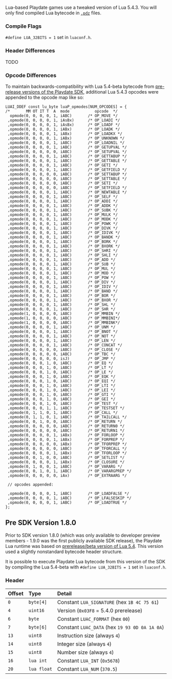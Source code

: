 Lua-based Playdate games use a tweaked version of Lua 5.4.3. You will only find compiled Lua bytecode in [`.pdz`](/formats/pdz.md) files.

### Compile Flags

`#define LUA_32BITS = 1` set in `luaconf.h`.

### Header Differences

TODO

### Opcode Differences

To maintain backwards-compatibility with Lua 5.4-beta bytecode from [pre-release versions of the Playdate SDK](#pre-sdk-version-180), additional Lua 5.4.3 opcodes were appended to the opcode map like so:

```
LUAI_DDEF const lu_byte luaP_opmodes[NUM_OPCODES] = {
/*       MM OT IT T  A  mode		   opcode  */
  opmode(0, 0, 0, 0, 1, iABC)		/* OP_MOVE */
 ,opmode(0, 0, 0, 0, 1, iAsBx)		/* OP_LOADI */
 ,opmode(0, 0, 0, 0, 1, iAsBx)		/* OP_LOADF */
 ,opmode(0, 0, 0, 0, 1, iABx)		/* OP_LOADK */
 ,opmode(0, 0, 0, 0, 1, iABx)		/* OP_LOADKX */
 ,opmode(0, 0, 0, 0, 1, iABx)		/* OP_UNKNOWN */
 ,opmode(0, 0, 0, 0, 1, iABC)		/* OP_LOADNIL */
 ,opmode(0, 0, 0, 0, 1, iABC)		/* OP_GETUPVAL */
 ,opmode(0, 0, 0, 0, 0, iABC)		/* OP_SETUPVAL */
 ,opmode(0, 0, 0, 0, 1, iABC)		/* OP_GETTABUP */
 ,opmode(0, 0, 0, 0, 1, iABC)		/* OP_GETTABLE */
 ,opmode(0, 0, 0, 0, 1, iABC)		/* OP_GETI */
 ,opmode(0, 0, 0, 0, 1, iABC)		/* OP_GETFIELD */
 ,opmode(0, 0, 0, 0, 0, iABC)		/* OP_SETTABUP */
 ,opmode(0, 0, 0, 0, 0, iABC)		/* OP_SETTABLE */
 ,opmode(0, 0, 0, 0, 0, iABC)		/* OP_SETI */
 ,opmode(0, 0, 0, 0, 0, iABC)		/* OP_SETFIELD */
 ,opmode(0, 0, 0, 0, 1, iABC)		/* OP_NEWTABLE */
 ,opmode(0, 0, 0, 0, 1, iABC)		/* OP_SELF */
 ,opmode(0, 0, 0, 0, 1, iABC)		/* OP_ADDI */
 ,opmode(0, 0, 0, 0, 1, iABC)		/* OP_ADDK */
 ,opmode(0, 0, 0, 0, 1, iABC)		/* OP_SUBK */
 ,opmode(0, 0, 0, 0, 1, iABC)		/* OP_MULK */
 ,opmode(0, 0, 0, 0, 1, iABC)		/* OP_MODK */
 ,opmode(0, 0, 0, 0, 1, iABC)		/* OP_POWK */
 ,opmode(0, 0, 0, 0, 1, iABC)		/* OP_DIVK */
 ,opmode(0, 0, 0, 0, 1, iABC)		/* OP_IDIVK */
 ,opmode(0, 0, 0, 0, 1, iABC)		/* OP_BANDK */
 ,opmode(0, 0, 0, 0, 1, iABC)		/* OP_BORK */
 ,opmode(0, 0, 0, 0, 1, iABC)		/* OP_BXORK */
 ,opmode(0, 0, 0, 0, 1, iABC)		/* OP_SHRI */
 ,opmode(0, 0, 0, 0, 1, iABC)		/* OP_SHLI */
 ,opmode(0, 0, 0, 0, 1, iABC)		/* OP_ADD */
 ,opmode(0, 0, 0, 0, 1, iABC)		/* OP_SUB */
 ,opmode(0, 0, 0, 0, 1, iABC)		/* OP_MUL */
 ,opmode(0, 0, 0, 0, 1, iABC)		/* OP_MOD */
 ,opmode(0, 0, 0, 0, 1, iABC)		/* OP_POW */
 ,opmode(0, 0, 0, 0, 1, iABC)		/* OP_DIV */
 ,opmode(0, 0, 0, 0, 1, iABC)		/* OP_IDIV */
 ,opmode(0, 0, 0, 0, 1, iABC)		/* OP_BAND */
 ,opmode(0, 0, 0, 0, 1, iABC)		/* OP_BOR */
 ,opmode(0, 0, 0, 0, 1, iABC)		/* OP_BXOR */
 ,opmode(0, 0, 0, 0, 1, iABC)		/* OP_SHL */
 ,opmode(0, 0, 0, 0, 1, iABC)		/* OP_SHR */
 ,opmode(1, 0, 0, 0, 0, iABC)		/* OP_MMBIN */
 ,opmode(1, 0, 0, 0, 0, iABC)		/* OP_MMBINI*/
 ,opmode(1, 0, 0, 0, 0, iABC)		/* OP_MMBINK*/
 ,opmode(0, 0, 0, 0, 1, iABC)		/* OP_UNM */
 ,opmode(0, 0, 0, 0, 1, iABC)		/* OP_BNOT */
 ,opmode(0, 0, 0, 0, 1, iABC)		/* OP_NOT */
 ,opmode(0, 0, 0, 0, 1, iABC)		/* OP_LEN */
 ,opmode(0, 0, 0, 0, 1, iABC)		/* OP_CONCAT */
 ,opmode(0, 0, 0, 0, 0, iABC)		/* OP_CLOSE */
 ,opmode(0, 0, 0, 0, 0, iABC)		/* OP_TBC */
 ,opmode(0, 0, 0, 0, 0, isJ)		/* OP_JMP */
 ,opmode(0, 0, 0, 1, 0, iABC)		/* OP_EQ */
 ,opmode(0, 0, 0, 1, 0, iABC)		/* OP_LT */
 ,opmode(0, 0, 0, 1, 0, iABC)		/* OP_LE */
 ,opmode(0, 0, 0, 1, 0, iABC)		/* OP_EQK */
 ,opmode(0, 0, 0, 1, 0, iABC)		/* OP_EQI */
 ,opmode(0, 0, 0, 1, 0, iABC)		/* OP_LTI */
 ,opmode(0, 0, 0, 1, 0, iABC)		/* OP_LEI */
 ,opmode(0, 0, 0, 1, 0, iABC)		/* OP_GTI */
 ,opmode(0, 0, 0, 1, 0, iABC)		/* OP_GEI */
 ,opmode(0, 0, 0, 1, 0, iABC)		/* OP_TEST */
 ,opmode(0, 0, 0, 1, 1, iABC)		/* OP_TESTSET */
 ,opmode(0, 1, 1, 0, 1, iABC)		/* OP_CALL */
 ,opmode(0, 1, 1, 0, 1, iABC)		/* OP_TAILCALL */
 ,opmode(0, 0, 1, 0, 0, iABC)		/* OP_RETURN */
 ,opmode(0, 0, 0, 0, 0, iABC)		/* OP_RETURN0 */
 ,opmode(0, 0, 0, 0, 0, iABC)		/* OP_RETURN1 */
 ,opmode(0, 0, 0, 0, 1, iABx)		/* OP_FORLOOP */
 ,opmode(0, 0, 0, 0, 1, iABx)		/* OP_FORPREP */
 ,opmode(0, 0, 0, 0, 0, iABx)		/* OP_TFORPREP */
 ,opmode(0, 0, 0, 0, 0, iABC)		/* OP_TFORCALL */
 ,opmode(0, 0, 0, 0, 1, iABx)		/* OP_TFORLOOP */
 ,opmode(0, 0, 1, 0, 0, iABC)		/* OP_SETLIST */
 ,opmode(0, 0, 0, 0, 1, iABx)		/* OP_CLOSURE */
 ,opmode(0, 1, 0, 0, 1, iABC)		/* OP_VARARG */
 ,opmode(0, 0, 1, 0, 1, iABC)		/* OP_VARARGPREP */
 ,opmode(0, 0, 0, 0, 0, iAx)		/* OP_EXTRAARG */

 // opcodes appended:

 ,opmode(0, 0, 0, 0, 1, iABC)		/* OP_LOADFALSE */
 ,opmode(0, 0, 0, 0, 1, iABC)		/* OP_LFALSESKIP */
 ,opmode(0, 0, 0, 0, 1, iABC)		/* OP_LOADTRUE */
};
```

## Pre SDK Version 1.8.0

Prior to SDK version 1.8.0 (which was only available to developer preview members - 1.9.0 was the first publicly available SDK release), the Playdate Lua runtime was based on [prerelease/beta version of Lua 5.4](https://github.com/lua/lua/tree/6c0e44464b9eef4be42e2c8181aabfb3301617ad). This version used a slightly nonstandard bytecode header structure.

It is possible to execute Playdate Lua bytecode from this version of the SDK by compiling the Lua 5.4-beta with `#define LUA_32BITS = 1` set in `luaconf.h`.

### Header

| Offset | Type    | Detail |
|:-------|:--------|:-------|
| `0`    | `byte[4]` | Constant `LUA_SIGNATURE` (hex `1B 4C 75 61`) |
| `4`    | `uint16`  | Version (`0x03F8` = 5.4.0 prerelease) |
| `6`    | `byte`    | Constant `LUAC_FORMAT` (hex `00`) |
| `7`    | `byte[6]` | Constant `LUAC_DATA` (hex `19 93 0D 0A 1A 0A`) |
| `13`   | `uint8`   | Instruction size (always `4`) |
| `14`   | `uint8`   | Integer size (always `4`) |
| `15`   | `uint8`   | Number size (always `4`) |
| `16`   | `lua int`  | Constant `LUA_INT` (`0x5678`) |
| `20`   | `lua float`  | Constant `LUA_NUM` (`370.5`) |